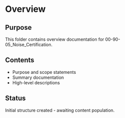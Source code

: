 # Overview

## Purpose
This folder contains overview documentation for 00-90-05_Noise_Certification.

## Contents
- Purpose and scope statements
- Summary documentation
- High-level descriptions

## Status
Initial structure created - awaiting content population.
